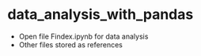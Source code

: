 # data_analysis_with_pandas

- Open file Findex.ipynb for data analysis
- Other files stored as references
